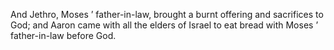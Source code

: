 And Jethro, Moses ’ father-in-law, brought a burnt offering and sacrifices to God; and Aaron came with all the elders of Israel to eat bread with Moses ’ father-in-law before God.
